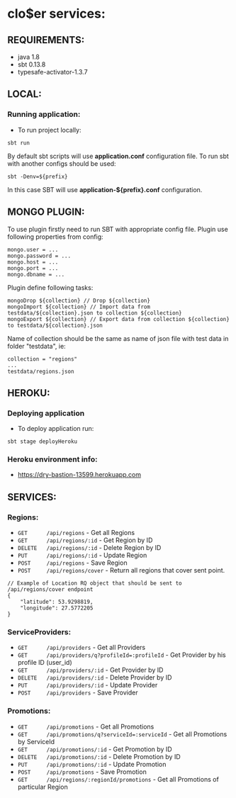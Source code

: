 # clo$er services:

## REQUIREMENTS:
- java 1.8
- sbt 0.13.8
- typesafe-activator-1.3.7

## LOCAL:
### Running application:
- To run project locally:

```
sbt run
```

By default sbt scripts will use **application.conf** configuration file.
To run sbt with another configs should be used:

```
sbt -Denv=${prefix}
```

In this case SBT will use **application-${prefix}.conf** configuration.

## MONGO PLUGIN:
To use plugin firstly need to run SBT with appropriate config file.
Plugin use following properties from config:

```
mongo.user = ...
mongo.password = ...
mongo.host = ...
mongo.port = ...
mongo.dbname = ...
```

Plugin define following tasks:

```
mongoDrop ${collection} // Drop ${collection}
mongoImport ${collection} // Import data from testdata/${collection}.json to collection ${collection}
mongoExport ${collection} // Export data from collection ${collection} to testdata/${collection}.json
```

Name of collection should be the same as name of json file with test data in folder "testdata", ie:

```
collection = "regions"
...
testdata/regions.json
```

## HEROKU:
### Deploying application
- To deploy application run:

```
sbt stage deployHeroku
```

### Heroku environment info:
- https://dry-bastion-13599.herokuapp.com

## SERVICES:
### Regions:

- `GET      /api/regions` - Get all Regions
- `GET      /api/regions/:id` - Get Region by ID
- `DELETE   /api/regions/:id` - Delete Region by ID
- `PUT      /api/regions/:id` - Update Region
- `POST     /api/regions` - Save Region
- `POST     /api/regions/cover` - Return all regions that cover sent point.

```
// Example of Location RQ object that should be sent to  /api/regions/cover endpoint
{
    "latitude": 53.9298819,
    "longitude": 27.5772205
}
```

### ServiceProviders:
- `GET      /api/providers` - Get all Providers
- `GET      /api/providers/q?profileId=:profileId` - Get Provider by his profile ID (user_id)
- `GET      /api/providers/:id` - Get Provider by ID
- `DELETE   /api/providers/:id` - Delete Provider by ID
- `PUT      /api/providers/:id` - Update Provider
- `POST     /api/providers` - Save Provider

### Promotions:
- `GET      /api/promotions` - Get all Promotions
- `GET      /api/promotions/q?serviceId=:serviceId` - Get all Promotions by ServiceId
- `GET      /api/promotions/:id` - Get Promotion by ID
- `DELETE   /api/promotions/:id` - Delete Promotion by ID
- `PUT      /api/promotions/:id` - Update Promotion
- `POST     /api/promotions` - Save Promotion
- `GET      /api/regions/:regionId/promotions` - Get all Promotions of particular Region

